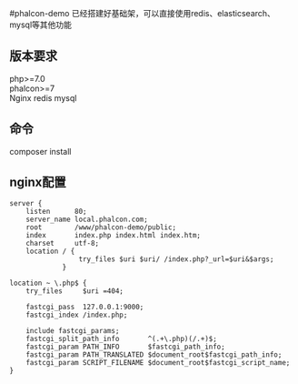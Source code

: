 #phalcon-demo
已经搭建好基础架，可以直接使用redis、elasticsearch、mysql等其他功能

## 版本要求
php>=7.0  
phalcon>=7  
Nginx
redis
mysql

## 命令
composer install 

## nginx配置


    server {
        listen      80;
        server_name local.phalcon.com;
        root        /www/phalcon-demo/public;
        index       index.php index.html index.htm;
        charset     utf-8;
        location / {
                     try_files $uri $uri/ /index.php?_url=$uri&$args;
                 }

    location ~ \.php$ {
        try_files     $uri =404;

        fastcgi_pass  127.0.0.1:9000;
        fastcgi_index /index.php;

        include fastcgi_params;
        fastcgi_split_path_info       ^(.+\.php)(/.+)$;
        fastcgi_param PATH_INFO       $fastcgi_path_info;
        fastcgi_param PATH_TRANSLATED $document_root$fastcgi_path_info;
        fastcgi_param SCRIPT_FILENAME $document_root$fastcgi_script_name;
    }
